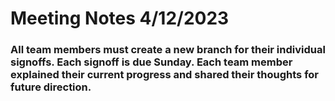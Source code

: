 # Meeting Notes 4/12/2023
### All team members must create a new branch for their individual signoffs. Each signoff is due Sunday. Each team member explained their current progress and shared their thoughts for future direction. 
